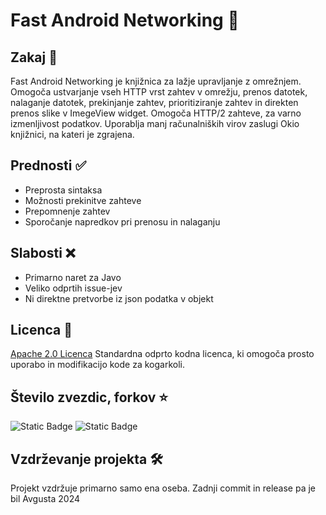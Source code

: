 # Fast Android Networking 📡

## Zakaj 🤔

Fast Android Networking je knjižnica za lažje upravljanje z omrežnjem. Omogoča ustvarjanje vseh HTTP vrst zahtev v omrežju, prenos datotek, nalaganje datotek, prekinjanje zahtev, prioritiziranje zahtev in direkten prenos slike v ImegeView widget. Omogoča HTTP/2 zahteve, za varno izmenljivost podatkov. Uporablja manj računalniških virov zaslugi Okio knjižnici, na kateri je zgrajena. 

## Prednosti ✅
- Preprosta sintaksa
- Možnosti prekinitve zahteve
- Prepomnenje zahtev
- Sporočanje napredkov pri prenosu in nalaganju

## Slabosti ❌
- Primarno naret za Javo
- Veliko odprtih issue-jev
- Ni direktne pretvorbe iz json podatka v objekt

## Licenca 📄

[Apache 2.0 Licenca](https://github.com/amitshekhariitbhu/Fast-Android-Networking?tab=Apache-2.0-1-ov-file#readme)
Standardna odprto kodna licenca, ki omogoča prosto uporabo in modifikacijo kode za kogarkoli.

## Število zvezdic, forkov ⭐

![Static Badge](https://img.shields.io/badge/Stars-5700-blue)
![Static Badge](https://img.shields.io/badge/Forks-962-blue)

## Vzdrževanje projekta 🛠️

Projekt vzdržuje primarno samo ena oseba. Zadnji commit in release pa je bil Avgusta 2024



